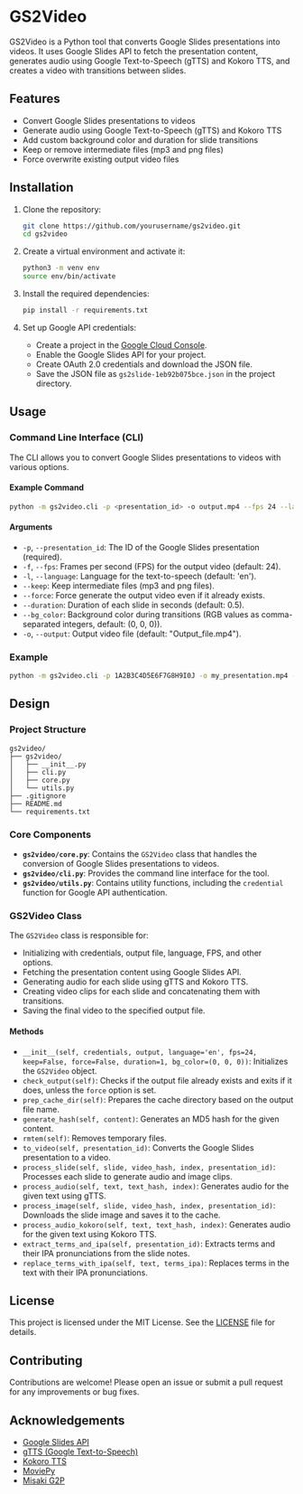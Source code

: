 # GS2Video

GS2Video is a Python tool that converts Google Slides presentations into videos. It uses Google Slides API to fetch the presentation content, generates audio using Google Text-to-Speech (gTTS) and Kokoro TTS, and creates a video with transitions between slides.

## Features

- Convert Google Slides presentations to videos
- Generate audio using Google Text-to-Speech (gTTS) and Kokoro TTS
- Add custom background color and duration for slide transitions
- Keep or remove intermediate files (mp3 and png files)
- Force overwrite existing output video files

## Installation

1. Clone the repository:
    ```bash
    git clone https://github.com/yourusername/gs2video.git
    cd gs2video
    ```

2. Create a virtual environment and activate it:
    ```bash
    python3 -m venv env
    source env/bin/activate
    ```

3. Install the required dependencies:
    ```bash
    pip install -r requirements.txt
    ```

4. Set up Google API credentials:
    - Create a project in the [Google Cloud Console](https://console.cloud.google.com/).
    - Enable the Google Slides API for your project.
    - Create OAuth 2.0 credentials and download the JSON file.
    - Save the JSON file as `gs2slide-1eb92b075bce.json` in the project directory.

## Usage

### Command Line Interface (CLI)

The CLI allows you to convert Google Slides presentations to videos with various options.

#### Example Command

```bash
python -m gs2video.cli -p <presentation_id> -o output.mp4 --fps 24 --language en --keep --force --duration 1 --bg_color 0,0,0
```

#### Arguments

- `-p`, `--presentation_id`: The ID of the Google Slides presentation (required).
- `-f`, `--fps`: Frames per second (FPS) for the output video (default: 24).
- `-l`, `--language`: Language for the text-to-speech (default: 'en').
- `--keep`: Keep intermediate files (mp3 and png files).
- `--force`: Force generate the output video even if it already exists.
- `--duration`: Duration of each slide in seconds (default: 0.5).
- `--bg_color`: Background color during transitions (RGB values as comma-separated integers, default: (0, 0, 0)).
- `-o`, `--output`: Output video file (default: "Output_file.mp4").

### Example

```bash
python -m gs2video.cli -p 1A2B3C4D5E6F7G8H9I0J -o my_presentation.mp4 --fps 30 --language en --keep --force --duration 2 --bg_color 255,255,255
```

## Design

### Project Structure

```
gs2video/
├── gs2video/
│   ├── __init__.py
│   ├── cli.py
│   ├── core.py
│   └── utils.py
├── .gitignore
├── README.md
└── requirements.txt
```

### Core Components

- **`gs2video/core.py`**: Contains the `GS2Video` class that handles the conversion of Google Slides presentations to videos.
- **`gs2video/cli.py`**: Provides the command line interface for the tool.
- **`gs2video/utils.py`**: Contains utility functions, including the `credential` function for Google API authentication.

### GS2Video Class

The `GS2Video` class is responsible for:

- Initializing with credentials, output file, language, FPS, and other options.
- Fetching the presentation content using Google Slides API.
- Generating audio for each slide using gTTS and Kokoro TTS.
- Creating video clips for each slide and concatenating them with transitions.
- Saving the final video to the specified output file.

#### Methods

- `__init__(self, credentials, output, language='en', fps=24, keep=False, force=False, duration=1, bg_color=(0, 0, 0))`: Initializes the `GS2Video` object.
- `check_output(self)`: Checks if the output file already exists and exits if it does, unless the `force` option is set.
- `prep_cache_dir(self)`: Prepares the cache directory based on the output file name.
- `generate_hash(self, content)`: Generates an MD5 hash for the given content.
- `rmtem(self)`: Removes temporary files.
- `to_video(self, presentation_id)`: Converts the Google Slides presentation to a video.
- `process_slide(self, slide, video_hash, index, presentation_id)`: Processes each slide to generate audio and image clips.
- `process_audio(self, text, text_hash, index)`: Generates audio for the given text using gTTS.
- `process_image(self, slide, video_hash, index, presentation_id)`: Downloads the slide image and saves it to the cache.
- `process_audio_kokoro(self, text, text_hash, index)`: Generates audio for the given text using Kokoro TTS.
- `extract_terms_and_ipa(self, presentation_id)`: Extracts terms and their IPA pronunciations from the slide notes.
- `replace_terms_with_ipa(self, text, terms_ipa)`: Replaces terms in the text with their IPA pronunciations.

## License

This project is licensed under the MIT License. See the [LICENSE](LICENSE) file for details.

## Contributing

Contributions are welcome! Please open an issue or submit a pull request for any improvements or bug fixes.

## Acknowledgements

- [Google Slides API](https://developers.google.com/slides)
- [gTTS (Google Text-to-Speech)](https://pypi.org/project/gTTS/)
- [Kokoro TTS](https://github.com/yourusername/kokoro-tts)
- [MoviePy](https://zulko.github.io/moviepy/)
- [Misaki G2P](https://github.com/yourusername/misaki-g2p)



